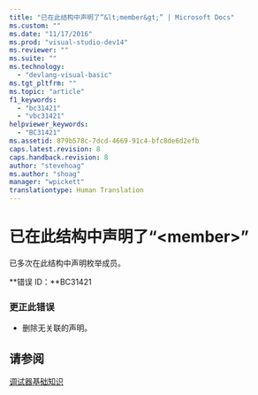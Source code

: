 ```yaml
---
title: "已在此结构中声明了“&lt;member&gt;” | Microsoft Docs"
ms.custom: ""
ms.date: "11/17/2016"
ms.prod: "visual-studio-dev14"
ms.reviewer: ""
ms.suite: ""
ms.technology: 
  - "devlang-visual-basic"
ms.tgt_pltfrm: ""
ms.topic: "article"
f1_keywords: 
  - "bc31421"
  - "vbc31421"
helpviewer_keywords: 
  - "BC31421"
ms.assetid: 879b578c-7dcd-4669-91c4-bfc8de6d2efb
caps.latest.revision: 8
caps.handback.revision: 8
author: "stevehoag"
ms.author: "shoag"
manager: "wpickett"
translationtype: Human Translation
---
```

# 已在此结构中声明了“&lt;member&gt;”
已多次在此结构中声明枚举成员。  
  
 **错误 ID：**BC31421  
  
### 更正此错误  
  
-   删除无关联的声明。  
  
## 请参阅  
 [调试器基础知识](/visual-studio/debugger/debugger-basics)